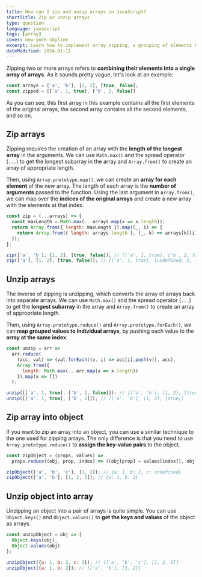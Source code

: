```yaml
---
title: How can I zip and unzip arrays in JavaScript?
shortTitle: Zip or unzip arrays
type: question
language: javascript
tags: [array]
cover: new-york-skyline
excerpt: Learn how to implement array zipping, a grouping of elements based on position in the original arrays, and its inverse, unzipping.
dateModified: 2024-01-11
---
```


Zipping two or more arrays refers to **combining their elements into a single array of arrays**. As it sounds pretty vague, let's look at an example:

```js
const arrays = ['a', 'b'], [1, 2], [true, false];
const zipped = [['a', 1, true], ['b', 2, false]]
```

As you can see, this first array in this example contains all the first elements of the original arrays, the second array contains all the second elements, and so on.

## Zip arrays

Zipping requires the creation of an array with the **length of the longest array** in the arguments. We can use `Math.max()` and the spread operator (`...`) to get the longest subarray in the array and `Array.from()` to create an array of appropriate length.

Then, using `Array.prototype.map()`, we can create an **array for each element** of the new array. The length of each array is the **number of arguments** passed to the function. Using the last argument in `Array.from()`, we can map over the **indices of the original arrays** and create a new array with the elements at that index.

```js
const zip = (...arrays) => {
  const maxLength = Math.max(...arrays.map(x => x.length));
  return Array.from({ length: maxLength }).map((_, i) => {
    return Array.from({ length: arrays.length }, (_, k) => arrays[k][i]);
  });
};

zip(['a', 'b'], [1, 2], [true, false]); // [['a', 1, true], ['b', 2, false]]
zip(['a'], [1, 2], [true, false]); // [['a', 1, true], [undefined, 2, false]]
```

## Unzip arrays

The inverse of zipping is unzipping, which converts the array of arrays back into separate arrays. We can use `Math.max()` and the spread operator (`...`) to get the **longest subarray** in the array and `Array.from()` to create an array of appropriate length.

Then, using `Array.prototype.reduce()` and `Array.prototype.forEach()`, we can **map grouped values to individual arrays**, by pushing each value to the **array at the same index**.

```js
const unzip = arr =>
  arr.reduce(
    (acc, val) => (val.forEach((v, i) => acc[i].push(v)), acc),
    Array.from({
      length: Math.max(...arr.map(x => x.length))
    }).map(x => [])
  );

unzip([['a', 1, true], ['b', 2, false]]); // [['a', 'b'], [1, 2], [true, false]]
unzip([['a', 1, true], ['b', 2]]); // [['a', 'b'], [1, 2], [true]]
```

## Zip array into object

If you want to zip an array into an object, you can use a similar technique to the one used for zipping arrays. The only difference is that you need to use `Array.prototype.reduce()` to **assign the key-value pairs** to the object.

```js
const zipObject = (props, values) =>
  props.reduce((obj, prop, index) => ((obj[prop] = values[index]), obj), {});

zipObject(['a', 'b', 'c'], [1, 2]); // {a: 1, b: 2, c: undefined}
zipObject(['a', 'b'], [1, 2, 3]); // {a: 1, b: 2}
```

## Unzip object into array

Unzipping an object into a pair of arrays is quite simple. You can use `Object.keys()` and `Object.values()` to **get the keys and values** of the object as arrays.

```js
const unzipObject = obj => [
  Object.keys(obj),
  Object.values(obj)
];

unzipObject({a: 1, b: 2, c: 3}); // [['a', 'b', 'c'], [1, 2, 3]]
unzipObject({a: 1, b: 2}); // [['a', 'b'], [1, 2]]
```
